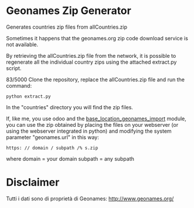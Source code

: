 # Geonames Zip Generator

Generates countries zip files from allCountries.zip

Sometimes it happens that the geonames.org zip code download service is not available.

By retrieving the allCountries.zip file from the network, it is possible to regenerate all the individual country zips using the attached extract.py script.


83/5000
Clone the repository, replace the allCountries.zip file and run the command:

`python extract.py`

In the "countries" directory you will find the zip files.

If, like me, you use odoo and the [base_location_geonames_import](https://apps.odoo.com/apps/modules/12.0/base_location_geonames_import) module, you can use the zip obtained by placing the files on your webserver (or using the webserver integrated in python) and modifying the system parameter "geonames.url" in this way:

`https: // domain / subpath /% s.zip`

where domain = your domain
subpath = any subpath


# Disclaimer
Tutti i dati sono di proprietà di Geonames: http://www.geonames.org/
